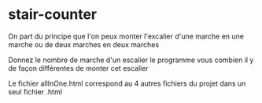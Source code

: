 # stair-counter
On part du principe que l'on peux monter l'excalier d'une marche en une marche ou de deux marches en deux marches

Donnez le nombre de marche d'un escalier le programme vous combien il y de façon différentes de monter cet escalier

Le fichier allInOne.html correspond au 4 autres fichiers du projet dans un seul fichier .html
